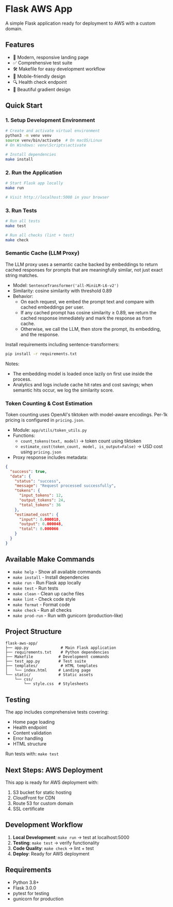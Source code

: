 # Flask AWS App

A simple Flask application ready for deployment to AWS with a custom domain.

## Features

- 🚀 Modern, responsive landing page
- ✅ Comprehensive test suite
- 🛠️ Makefile for easy development workflow
- 📱 Mobile-friendly design
- 🔍 Health check endpoint
- 🎨 Beautiful gradient design

## Quick Start

### 1. Setup Development Environment

```bash
# Create and activate virtual environment
python3 -m venv venv
source venv/bin/activate  # On macOS/Linux
# On Windows: venv\Scripts\activate

# Install dependencies
make install
```

### 2. Run the Application

```bash
# Start Flask app locally
make run

# Visit http://localhost:5000 in your browser
```

### 3. Run Tests

```bash
# Run all tests
make test

# Run all checks (lint + test)
make check
```

### Semantic Cache (LLM Proxy)

The LLM proxy uses a semantic cache backed by embeddings to return cached responses for prompts that are meaningfully similar, not just exact string matches.

- Model: `SentenceTransformer('all-MiniLM-L6-v2')`
- Similarity: cosine similarity with threshold 0.89
- Behavior:
  - On each request, we embed the prompt text and compare with cached embeddings per user.
  - If any cached prompt has cosine similarity ≥ 0.89, we return the cached response immediately and mark the response as from cache.
  - Otherwise, we call the LLM, then store the prompt, its embedding, and the response.

Install requirements including sentence-transformers:

```bash
pip install -r requirements.txt
```

Notes:
- The embedding model is loaded once lazily on first use inside the process.
- Analytics and logs include cache hit rates and cost savings; when semantic hits occur, we log the similarity score.

### Token Counting & Cost Estimation

Token counting uses OpenAI's tiktoken with model-aware encodings. Per-1k pricing is configured in `pricing.json`.

- Module: `app/utils/token_utils.py`
- Functions:
  - `count_tokens(text, model)` → token count using tiktoken
  - `estimate_cost(token_count, model, is_output=False)` → USD cost using `pricing.json`
- Proxy response includes metadata:

```json
{
  "success": true,
  "data": {
    "status": "success",
    "message": "Request processed successfully",
    "tokens": {
      "input_tokens": 12,
      "output_tokens": 24,
      "total_tokens": 36
    },
    "estimated_cost": {
      "input": 0.000018,
      "output": 0.000048,
      "total": 0.000066
    }
  }
}
```

## Available Make Commands

- `make help` - Show all available commands
- `make install` - Install dependencies
- `make run` - Run Flask app locally
- `make test` - Run tests
- `make clean` - Clean up cache files
- `make lint` - Check code style
- `make format` - Format code
- `make check` - Run all checks
- `make prod-run` - Run with gunicorn (production-like)

## Project Structure

```
flask-aws-app/
├── app.py              # Main Flask application
├── requirements.txt    # Python dependencies
├── Makefile           # Development commands
├── test_app.py        # Test suite
├── templates/          # HTML templates
│   └── index.html     # Landing page
└── static/            # Static assets
    └── css/
        └── style.css  # Stylesheets
```

## Testing

The app includes comprehensive tests covering:
- Home page loading
- Health endpoint
- Content validation
- Error handling
- HTML structure

Run tests with: `make test`

## Next Steps: AWS Deployment

This app is ready for AWS deployment with:
1. S3 bucket for static hosting
2. CloudFront for CDN
3. Route 53 for custom domain
4. SSL certificate

## Development Workflow

1. **Local Development**: `make run` → test at localhost:5000
2. **Testing**: `make test` → verify functionality
3. **Code Quality**: `make check` → lint + test
4. **Deploy**: Ready for AWS deployment

## Requirements

- Python 3.8+
- Flask 3.0.0
- pytest for testing
- gunicorn for production

